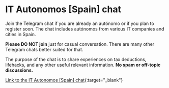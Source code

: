 # IT Autonomos [Spain] chat

Join the Telegram chat if you are already an autónomo or if you plan to register soon. The chat includes autónomos from
various IT companies and cities in Spain.

**Please DO NOT join** just for casual conversation. There are many other Telegram chats better suited for that.

The purpose of the chat is to share experiences on tax deductions, lifehacks, and any other useful relevant
information. **No spam or off-topic discussions.**

[Link to the IT Autonomos [Spain] chat](https://bit.ly/it-autonomos-spain-eng){:target="_blank"}
